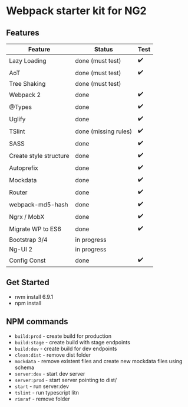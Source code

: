 # Webpack starter kit for NG2

## Features
| Feature                   | Status               | Test |
|---------------------------|----------------------|------|
| Lazy Loading              | done (must test)     | ✔️    |
| AoT                       | done (must test)     | ✔️    |
| Tree Shaking              | done (must test)     |       |
| Webpack 2                 | done                 | ✔️    |
| @Types                    | done                 | ✔️    |
| Uglify                    | done                 | ✔️    |
| TSlint                    | done (missing rules) | ✔️    |
| SASS                      | done                 | ✔️    |
| Create style structure    | done                 | ✔️    |
| Autoprefix                | done                 | ✔️ ️   |
| Mockdata                  | done                 | ✔️ ️ ️ ️ |
| Router                    | done                 | ✔️ ️ ️ ️ |
| webpack-md5-hash          | done                 | ✔️ ️ ️ ️ |
| Ngrx / MobX               | done                 | ✔️ ️ ️ ️ |
| Migrate WP to ES6         | done                 | ✔️ ️ ️ ️ |
| Bootstrap 3/4             | in progress          |      |
| Ng-UI 2                   | in progress          |      |
| Config Const              | done                 | ✔️ ️ ️ ️ |


## Get Started
* nvm install 6.9.1
* npm install

## NPM commands
* `build:prod` - create build for production
* `build:stage` - create build with stage endpoints
* `build:dev` - create build for dev endpoints
* `clean:dist` - remove dist folder
* `mockdata` - remove existent files and create new mockdata files using schema
* `server:dev` - start dev server
* `server:prod` - start server pointing to dist/
* `start` - run server:dev
* `tslint` - run typescript litn
* `rimraf` - remove folder 
